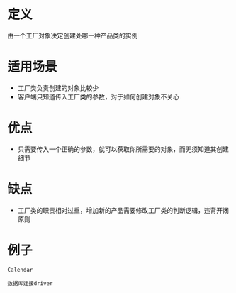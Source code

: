 # 定义

由一个工厂对象决定创建处哪一种产品类的实例

# 适用场景

- 工厂类负责创建的对象比较少
- 客户端只知道传入工厂类的参数，对于如何创建对象不关心

# 优点

- 只需要传入一个正确的参数，就可以获取你所需要的对象，而无须知道其创建细节

# 缺点

- 工厂类的职责相对过重，增加新的产品需要修改工厂类的判断逻辑，违背开闭原则

# 例子 
```
Calendar
```

```
数据库连接driver
```
